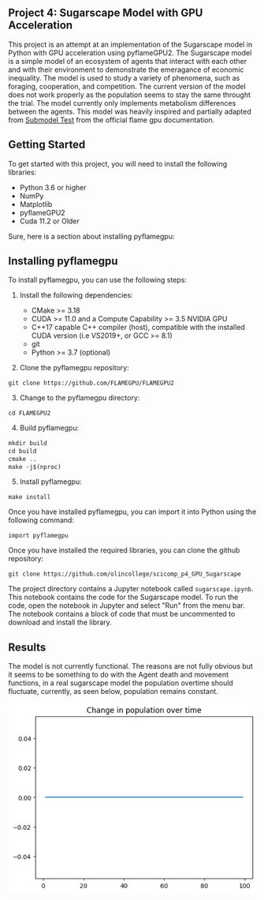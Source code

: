 ## Project 4: Sugarscape Model with GPU Acceleration

This project is an attempt at an implementation of the Sugarscape model in Python with GPU acceleration using pyflameGPU2. The Sugarscape model is a simple model of an ecosystem of agents that interact with each other and with their environment to demonstrate the emeragance of economic inequality. The model is used to study a variety of phenomena, such as foraging, cooperation, and competition. The current version of the model does not work properly as the population seems to stay the same throught the trial. The model currently only implements metabolism differences between the agents. This model was heavily inspired and partially adapted from [Submodel Test](https://github.com/FLAMEGPU/FLAMEGPU2-submodel-benchmark/blob/master/src/main.cu#L40) from the official flame gpu documentation. 

## Getting Started

To get started with this project, you will need to install the following libraries:

* Python 3.6 or higher
* NumPy
* Matplotlib
* pyflameGPU2
* Cuda 11.2 or Older

Sure, here is a section about installing pyflamegpu:

## Installing pyflamegpu

To install pyflamegpu, you can use the following steps:

1. Install the following dependencies:
    * CMake >= 3.18
    * CUDA >= 11.0 and a Compute Capability >= 3.5 NVIDIA GPU
    * C++17 capable C++ compiler (host), compatible with the installed CUDA version (i.e VS2019+, or GCC >= 8.1)
    * git
    * Python >= 3.7 (optional)

2. Clone the pyflamegpu repository:

```
git clone https://github.com/FLAMEGPU/FLAMEGPU2
```

3. Change to the pyflamegpu directory:

```
cd FLAMEGPU2
```

4. Build pyflamegpu:

```
mkdir build
cd build
cmake ..
make -j$(nproc)
```

5. Install pyflamegpu:

```
make install
```

Once you have installed pyflamegpu, you can import it into Python using the following command:

```
import pyflamegpu
```

Once you have installed the required libraries, you can clone the github repository:

```
git clone https://github.com/olincollege/scicomp_p4_GPU_Sugarscape
```

The project directory contains a Jupyter notebook called `sugarscape.ipynb`. This notebook contains the code for the Sugarscape model. To run the code, open the notebook in Jupyter and select "Run" from the menu bar. The notebook contains a block of code that must be uncommented to download and install the library.

## Results

The model is not currently functional. The reasons are not fully obvious but it seems to be something to do with the Agent death and movement functions, in a real sugarscape model the population overtime should fluctuate, currently, as seen below, population remains constant.

![results](/pics/graph.PNG)
